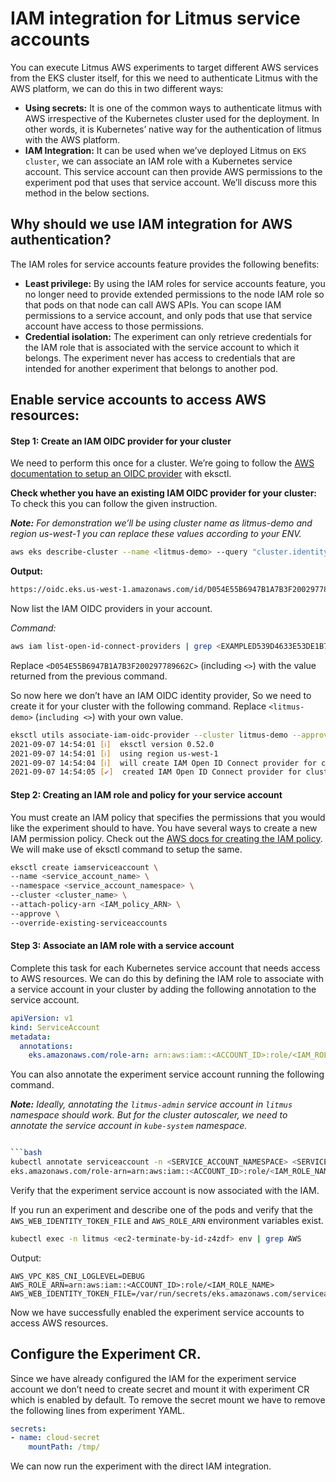 # IAM integration for Litmus service accounts

You can execute Litmus AWS experiments to target different AWS services from the EKS cluster itself, for this we need to authenticate Litmus with the AWS platform, we can do this in two different ways:

<ul>
<li> <b>Using secrets:</b> It is one of the common ways to authenticate litmus with AWS irrespective of the Kubernetes cluster used for the deployment. In other words, it is Kubernetes’ native way for the authentication of litmus with the AWS platform. </li>
<li> <b>IAM Integration:</b> It can be used when we’ve deployed Litmus on <code>EKS cluster</code>, we can associate an IAM role with a Kubernetes service account. This service account can then provide AWS permissions to the experiment pod that uses that service account. We’ll discuss more this method in the below sections.</li>
</ul>

## Why should we use IAM integration for AWS authentication?

The IAM roles for service accounts feature provides the following benefits:

<ul>
<li> <b>Least privilege:</b> By using the IAM roles for service accounts feature, you no longer need to provide extended permissions to the node IAM role so that pods on that node can call AWS APIs. You can scope IAM permissions to a service account, and only pods that use that service account have access to those permissions.</li>
<li> <b>Credential isolation:</b> The experiment can only retrieve credentials for the IAM role that is associated with the service account to which it belongs. The experiment never has access to credentials that are intended for another experiment that belongs to another pod.</li>
</ul>

## Enable service accounts to access AWS resources:

#### Step 1: Create an IAM OIDC provider for your cluster

We need to perform this once for a cluster. We’re going to follow the [AWS documentation to setup an OIDC provider](https://docs.aws.amazon.com/eks/latest/userguide/enable-iam-roles-for-service-accounts.html) with eksctl.


**Check whether you have an existing IAM OIDC provider for your cluster:** To check this you can follow the given instruction.

***Note:*** _For demonstration we’ll be using cluster name as litmus-demo and region us-west-1 you can replace these values according to your ENV._

```bash
aws eks describe-cluster --name <litmus-demo> --query "cluster.identity.oidc.issuer" --output text
```
**Output:**

```bash
https://oidc.eks.us-west-1.amazonaws.com/id/D054E55B6947B1A7B3F200297789662C
```

Now list the IAM OIDC providers in your account.

<i>Command:</i>

```bash
aws iam list-open-id-connect-providers | grep <EXAMPLED539D4633E53DE1B716D3041E>
```

Replace `<D054E55B6947B1A7B3F200297789662C>` (including `<>`) with the value returned from the previous command.

So now here we don’t have an IAM OIDC identity provider, So we need to create it for your cluster with the following command. Replace `<litmus-demo>` (`including <>`) with your own value.

```bash
eksctl utils associate-iam-oidc-provider --cluster litmus-demo --approve
2021-09-07 14:54:01 [ℹ]  eksctl version 0.52.0
2021-09-07 14:54:01 [ℹ]  using region us-west-1
2021-09-07 14:54:04 [ℹ]  will create IAM Open ID Connect provider for cluster "udit-cluster-11" in "us-west-1"
2021-09-07 14:54:05 [✔]  created IAM Open ID Connect provider for cluster "litmus-demo" in "us-west-1"
```

#### Step 2: Creating an IAM role and policy for your service account 

You must create an IAM policy that specifies the permissions that you would like the experiment should to have. You have several ways to create a new IAM permission policy. Check out the [AWS docs for creating the IAM policy](https://docs.aws.amazon.com/eks/latest/userguide/create-service-account-iam-policy-and-role.html#create-service-account-iam-policy). We will make use of eksctl command to setup the same.

```bash
eksctl create iamserviceaccount \
--name <service_account_name> \
--namespace <service_account_namespace> \
--cluster <cluster_name> \
--attach-policy-arn <IAM_policy_ARN> \
--approve \
--override-existing-serviceaccounts
```

#### Step 3: Associate an IAM role with a service account

Complete this task for each Kubernetes service account that needs access to AWS resources. We can do this by defining the IAM role to associate with a service account in your cluster by adding the following annotation to the service account.

```yaml
apiVersion: v1
kind: ServiceAccount
metadata:
  annotations:
    eks.amazonaws.com/role-arn: arn:aws:iam::<ACCOUNT_ID>:role/<IAM_ROLE_NAME>
```

You can also annotate the experiment service account running the following command.

***Note:*** _Ideally, annotating the `litmus-admin` service account in `litmus` namespace should work. But for the cluster autoscaler, we need to annotate the service account in `kube-system` namespace._

```bash

```bash
kubectl annotate serviceaccount -n <SERVICE_ACCOUNT_NAMESPACE> <SERVICE_ACCOUNT_NAME> \
eks.amazonaws.com/role-arn=arn:aws:iam::<ACCOUNT_ID>:role/<IAM_ROLE_NAME>
```

Verify that the experiment service account is now associated with the IAM.

If you run an experiment and describe one of the pods and verify that the `AWS_WEB_IDENTITY_TOKEN_FILE` and `AWS_ROLE_ARN` environment variables exist.

```bash
kubectl exec -n litmus <ec2-terminate-by-id-z4zdf> env | grep AWS
```
Output:
```
AWS_VPC_K8S_CNI_LOGLEVEL=DEBUG
AWS_ROLE_ARN=arn:aws:iam::<ACCOUNT_ID>:role/<IAM_ROLE_NAME>
AWS_WEB_IDENTITY_TOKEN_FILE=/var/run/secrets/eks.amazonaws.com/serviceaccount/token
```

Now we have successfully enabled the experiment service accounts to access AWS resources.

## Configure the Experiment CR.

Since we have already configured the IAM for the experiment service account we don’t need to create secret and mount it with experiment CR which is enabled by default. To remove the secret mount we have to remove the following lines from experiment YAML. 

```yaml
secrets:
- name: cloud-secret
    mountPath: /tmp/
```
We can now run the experiment with the direct IAM integration.